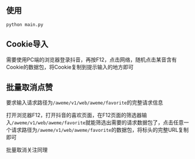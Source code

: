 ## 使用

```CMD
python main.py
```

## Cookie导入

需要使用PC端的浏览器登录抖音，再按F12，点击网络，随机点击某音含有Cookie的数据包，将Cookie复制到提示输入的地方即可

## 批量取消点赞

要求输入请求路径为`/aweme/v1/web/aweme/favorite`的完整请求信息

打开浏览器F12，打开抖音的喜欢页面，在F12页面的筛选器输入`/aweme/v1/web/aweme/favorite`就能筛选出需要的请求数据包了，点击任意一个请求路径为`/aweme/v1/web/aweme/favorite`的数据包，将标头的完整URL复制即可

批量取消关注同理